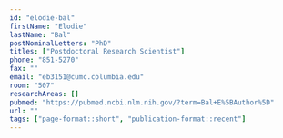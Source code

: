 ```yaml
---
id: "elodie-bal"
firstName: "Elodie"
lastName: "Bal"
postNominalLetters: "PhD"
titles: ["Postdoctoral Research Scientist"]
phone: "851-5270"
fax: ""
email: "eb3151@cumc.columbia.edu"
room: "507"
researchAreas: []
pubmed: "https://pubmed.ncbi.nlm.nih.gov/?term=Bal+E%5BAuthor%5D"
url: ""
tags: ["page-format::short", "publication-format::recent"]
---
```

